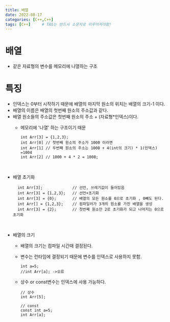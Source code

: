```yaml
---
title: 배열
date: 2022-08-17
categories: [C++,C++]
tags: [C++]		# TAG는 반드시 소문자로 이루어져야함!
---
```


배열
=================
* 같은 자료형의 변수를 메모리에 나열하는 구조



특징
======================================
* 인덱스는 0부터 시작하기 때문에 배열의 마지막 원소의 위치는 배열의 크기-1 이다.
* 배열의 이름은 배열의 첫번째 원소의 주소값과 같다.
* 배열 원소들의 주소값은 첫번째 원소의 주소 + (자료형*인덱스)이다.
  * 메모리에 '나열' 하는 구조이기 때문

        int Arr[3] = {1,2,3};
        int Arr[0] // 첫번째 원소의 주소가 1000 이라면
        int Arr[1] // 두번째 원소의 주소는 1000 + 4(int의 크기) * 1(인덱스) =1004
        int Arr[2] // 1000 + 4 * 2 = 1008;

<br>

* 배열 초기화

        
        int Arr[3];             // 선언, 쓰레기값이 들어있음
        int Arr[3] = {1,2,3};   // 선언+초기화
        int Arr[3] = {0};       // 배열의 모든 원소를 0으로 초기화 , 0빼도 된다.
        int Arr[] = {1,2,3};    // 컴파일러가 3개의 원소를 가진 배열을 생성
        int Arr[3] = {2};       // 첫번째 원소만 2로 초기화가 되고 나머지는 0으로 초기화
        

<br>

* 배열의 크기
  * 배열의 크기는 컴파일 시간때 결정된다.
  * 변수는 런타임에 결정되기 때문에 변수를 인덱스로 사용하지 못함.<br>

        int a=5;
        //int Arr[a]; ->오류

  * 상수 or const변수는 인덱스에 사용 가능하다.<br>

        // 상수
        int Arr[5];

        // const
        const int a=5;
        int Arr[a];




